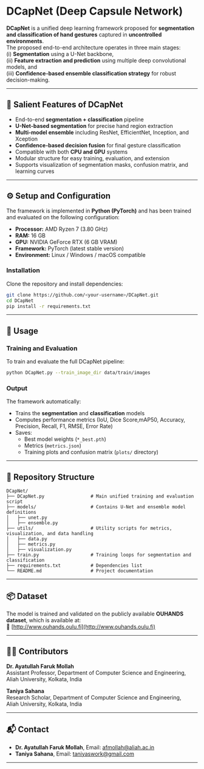 # DCapNet (Deep Capsule Network)

**DCapNet** is a unified deep learning framework proposed for **segmentation and classification of hand gestures** captured in **uncontrolled environments**.  
The proposed end-to-end architecture operates in three main stages:  
(i) **Segmentation** using a U-Net backbone,  
(ii) **Feature extraction and prediction** using multiple deep convolutional models, and  
(iii) **Confidence-based ensemble classification strategy** for robust decision-making.

---

## 🔑 Salient Features of DCapNet

- End-to-end **segmentation + classification** pipeline  
- **U-Net-based segmentation** for precise hand region extraction  
- **Multi-model ensemble** including ResNet, EfficientNet, Inception, and Xception  
- **Confidence-based decision fusion** for final gesture classification  
- Compatible with both **CPU and GPU** systems  
- Modular structure for easy training, evaluation, and extension  
- Supports visualization of segmentation masks, confusion matrix, and learning curves  

---

## ⚙️ Setup and Configuration

The framework is implemented in **Python (PyTorch)** and has been trained and evaluated on the following configuration:

- **Processor:** AMD Ryzen 7 (3.80 GHz)  
- **RAM:** 16 GB  
- **GPU:** NVIDIA GeForce RTX (6 GB VRAM)  
- **Framework:** PyTorch (latest stable version)  
- **Environment:** Linux / Windows / macOS compatible  

### Installation

Clone the repository and install dependencies:
```bash
git clone https://github.com/<your-username>/DCapNet.git
cd DCapNet
pip install -r requirements.txt
```

---

## 🧠 Usage

### Training and Evaluation

To train and evaluate the full DCapNet pipeline:

```bash
python DCapNet.py --train_image_dir data/train/images                   --train_mask_dir data/train/masks                   --test_image_dir data/test/images                   --test_mask_dir data/test/masks                   --out_dir dcapnet_output
```

### Output

The framework automatically:
- Trains the **segmentation** and **classification** models  
- Computes performance metrics (IoU, Dice Score,mAP50, Accuracy, Precision, Recall, F1, RMSE, Error Rate)  
- Saves:
  - Best model weights (`*_best.pth`)
  - Metrics (`metrics.json`)
  - Training plots and confusion matrix (`plots/` directory)

---

## 📁 Repository Structure

```
DCapNet/
├── DCapNet.py                 # Main unified training and evaluation script
├── models/                    # Contains U-Net and ensemble model definitions
│   ├── unet.py
│   ├── ensemble.py
├── utils/                     # Utility scripts for metrics, visualization, and data handling
│   ├── data.py
│   ├── metrics.py
│   ├── visualization.py
├── train.py                   # Training loops for segmentation and classification
├── requirements.txt           # Dependencies list
└── README.md                  # Project documentation
```

---

## 📦 Dataset

The model is trained and validated on the publicly available **OUHANDS dataset**, which is available at:  
🔗 [http://www.ouhands.oulu.fi](http://www.ouhands.oulu.fi)

---

## 🧑‍💻 Contributors

**Dr. Ayatullah Faruk Mollah**  
Assistant Professor, Department of Computer Science and Engineering,  
Aliah University, Kolkata, India  

**Taniya Sahana**  
Research Scholar, Department of Computer Science and Engineering,  
Aliah University, Kolkata, India  

---

## 📬 Contact

- **Dr. Ayatullah Faruk Mollah**, Email: [afmollah@aliah.ac.in](mailto:afmollah@aliah.ac.in)  
- **Taniya Sahana**, Email: [taniyaswork@gmail.com](mailto:taniyaswork@gmail.com)

---
